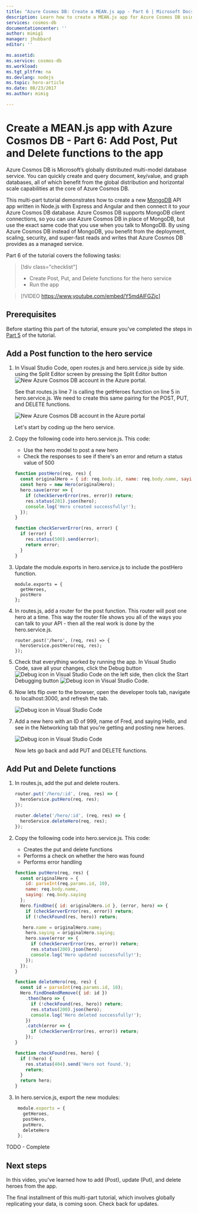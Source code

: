 ```yaml
---
title: "Azure Cosmos DB: Create a MEAN.js app - Part 6 | Microsoft Docs"
description: Learn how to create a MEAN.js app for Azure Cosmos DB using the exact same APIs you use for MongoDB. 
services: cosmos-db
documentationcenter: ''
author: mimig1
manager: jhubbard
editor: ''

ms.assetid: 
ms.service: cosmos-db
ms.workload: 
ms.tgt_pltfrm: na
ms.devlang: nodejs
ms.topic: hero-article
ms.date: 08/23/2017
ms.author: mimig

---
```

# Create a MEAN.js app with Azure Cosmos DB - Part 6: Add Post, Put and Delete functions to the app

Azure Cosmos DB is Microsoft’s globally distributed multi-model database service. You can quickly create and query document, key/value, and graph databases, all of which benefit from the global distribution and horizontal scale capabilities at the core of Azure Cosmos DB. 

This multi-part tutorial demonstrates how to create a new [MongoDB](mongodb-introduction.md) API app written in Node.js with Express and Angular and then connect it to your Azure Cosmos DB database. Azure Cosmos DB supports MongoDB client connections, so you can use Azure Cosmos DB in place of MongoDB, but use the exact same code that you use when you talk to MongoDB. By using Azure Cosmos DB instead of MongoDB, you benefit from the deployment, scaling, security, and super-fast reads and writes that Azure Cosmos DB provides as a managed service. 

Part 6 of the tutorial covers the following tasks:

> [!div class="checklist"]
> * Create Post, Put, and Delete functions for the hero service
> * Run the app

> [!VIDEO https://www.youtube.com/embed/Y5mdAlFGZjc]

## Prerequisites

Before starting this part of the tutorial, ensure you've completed the steps in [Part 5](tutorial-develop-mongodb-nodejs-part5.md) of the tutorial.

## Add a Post function to the hero service

1. In Visual Studio Code, open routes.js and hero.service.js side by side. using the Split Editor screen by pressing the Split Editor button ![New Azure Cosmos DB account in the Azure portal](./media/tutorial-develop-mongodb-nodejs-part6/split-editor-button.png).

    See that routes.js line 7 is calling the getHeroes function on line 5 in hero.service.js.  We need to create this same pairing for the POST, PUT, and DELETE functions. 

    ![New Azure Cosmos DB account in the Azure portal](./media/tutorial-develop-mongodb-nodejs-part6/routes-heroservicejs.png)
    
    Let's start by coding up the hero service. 

2. Copy the following code into hero.service.js. This code:  
    * Use the hero model to post a new hero
    * Check the responses to see if there's an error and return a status value of 500

    ```javascript
    function postHero(req, res) {
      const originalHero = { id: req.body.id, name: req.body.name, saying: req.body.saying };
      const hero = new Hero(originalHero);
      hero.save(error => {
        if (checkServerError(res, error)) return;
        res.status(201).json(hero);
        console.log('Hero created successfully!');
      });
    }

    function checkServerError(res, error) {
      if (error) {
        res.status(500).send(error);
        return error;
      }
    }
    ```

3. Update the module.exports in hero.service.js to include the postHero function. 

    ```
    module.exports = {
      getHeroes,
      postHero
    };
    ```

4. In routes.js, add a router for the post function. This router will post one hero at a time. This way the router file shows you all of the ways you can talk to your API - then all the real work is done by the hero.service.js.
    ```
    router.post('/hero', (req, res) => {
      heroService.postHero(req, res);
    });
    ```

5. Check that everything worked by running the app. In Visual Studio Code, save all your changes, click the Debug button ![Debug icon in Visual Studio Code](./media/tutorial-develop-mongodb-nodejs-part6/debug-button.png) on the left side, then click the Start Debugging button ![Debug icon in Visual Studio Code](./media/tutorial-develop-mongodb-nodejs-part6/start-debugging-button.png).

6. Now lets flip over to the browser, open the developer tools tab, navigate to localhost:3000, and refresh the tab.   

    ![Debug icon in Visual Studio Code](./media/tutorial-develop-mongodb-nodejs-part6/add-new-hero.png)

7. Add a new hero with an ID of 999, name of Fred, and saying Hello, and see in the Networking tab that you're getting and posting new heroes. 

    ![Debug icon in Visual Studio Code](./media/tutorial-develop-mongodb-nodejs-part6/post-new-hero.png)

    Now lets go back and add PUT and DELETE functions.

## Add Put and Delete functions

1. In routes.js, add the put and delete routers.

    ```javascript
    router.put('/hero/:id', (req, res) => {
      heroService.putHero(req, res);
    });

    router.delete('/hero/:id', (req, res) => {
      heroService.deleteHero(req, res);
    });
    ```

2. Copy the following code into hero.service.js. This code:

    * Creates the put and delete functions
    * Performs a check on whether the hero was found
    * Performs error handling 

    ```javascript
    function putHero(req, res) {
      const originalHero = {
        id: parseInt(req.params.id, 10),
        name: req.body.name,
        saying: req.body.saying
      };
      Hero.findOne({ id: originalHero.id }, (error, hero) => {
        if (checkServerError(res, error)) return;
        if (!checkFound(res, hero)) return;

       hero.name = originalHero.name;
        hero.saying = originalHero.saying;
        hero.save(error => {
          if (checkServerError(res, error)) return;
          res.status(200).json(hero);
          console.log('Hero updated successfully!');
        });
      });
    }

    function deleteHero(req, res) {
      const id = parseInt(req.params.id, 10);
      Hero.findOneAndRemove({ id: id })
        .then(hero => {
          if (!checkFound(res, hero)) return;
          res.status(200).json(hero);
          console.log('Hero deleted successfully!');
        })
        .catch(error => {
          if (checkServerError(res, error)) return;
        });
    }

    function checkFound(res, hero) {
      if (!hero) {
        res.status(404).send('Hero not found.');
        return;
      }
      return hero;
    }
    ```

3. In hero.service.js, export the new modules:

   ```javascript
    module.exports = {
      getHeroes,
      postHero,
      putHero,
      deleteHero
    };
    ```

TODO - Complete


## Next steps

In this video, you've learned how to add (Post), update (Put), and delete heroes from the app. 

The final installment of this multi-part tutorial, which involves globally replicating your data, is coming soon. Check back for updates. 

